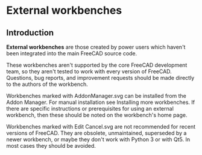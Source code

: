 # External workbenches

## Introduction

**External workbenches** are those created by power users which haven't been integrated into the main FreeCAD source code.

These workbenches aren't supported by the core FreeCAD development team, so they aren't tested to work with every version of FreeCAD. Questions, bug reports, and improvement requests should be made directly to the authors of the workbench.

Workbenches marked with AddonManager.svg can be installed from the Addon Manager. For manual installation see Installing more workbenches. If there are specific instructions or prerequisites for using an external workbench, then these should be noted on the workbench's home page.

Workbenches marked with Edit Cancel.svg are not recommended for recent versions of FreeCAD. They are obsolete, unmaintained, superseded by a newer workbench, or maybe they don't work with Python 3 or with Qt5. In most cases they should be avoided.
